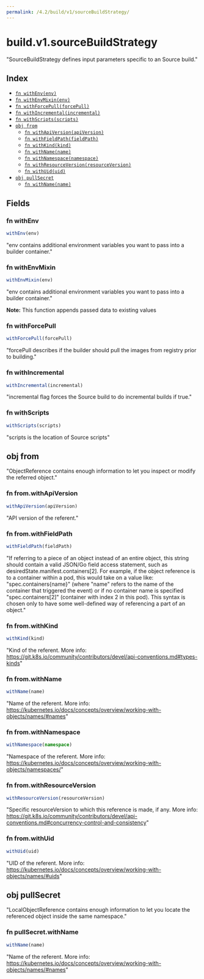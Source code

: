 ```yaml
---
permalink: /4.2/build/v1/sourceBuildStrategy/
---
```


# build.v1.sourceBuildStrategy

"SourceBuildStrategy defines input parameters specific to an Source build."

## Index

* [`fn withEnv(env)`](#fn-withenv)
* [`fn withEnvMixin(env)`](#fn-withenvmixin)
* [`fn withForcePull(forcePull)`](#fn-withforcepull)
* [`fn withIncremental(incremental)`](#fn-withincremental)
* [`fn withScripts(scripts)`](#fn-withscripts)
* [`obj from`](#obj-from)
  * [`fn withApiVersion(apiVersion)`](#fn-fromwithapiversion)
  * [`fn withFieldPath(fieldPath)`](#fn-fromwithfieldpath)
  * [`fn withKind(kind)`](#fn-fromwithkind)
  * [`fn withName(name)`](#fn-fromwithname)
  * [`fn withNamespace(namespace)`](#fn-fromwithnamespace)
  * [`fn withResourceVersion(resourceVersion)`](#fn-fromwithresourceversion)
  * [`fn withUid(uid)`](#fn-fromwithuid)
* [`obj pullSecret`](#obj-pullsecret)
  * [`fn withName(name)`](#fn-pullsecretwithname)

## Fields

### fn withEnv

```ts
withEnv(env)
```

"env contains additional environment variables you want to pass into a builder container."

### fn withEnvMixin

```ts
withEnvMixin(env)
```

"env contains additional environment variables you want to pass into a builder container."

**Note:** This function appends passed data to existing values

### fn withForcePull

```ts
withForcePull(forcePull)
```

"forcePull describes if the builder should pull the images from registry prior to building."

### fn withIncremental

```ts
withIncremental(incremental)
```

"incremental flag forces the Source build to do incremental builds if true."

### fn withScripts

```ts
withScripts(scripts)
```

"scripts is the location of Source scripts"

## obj from

"ObjectReference contains enough information to let you inspect or modify the referred object."

### fn from.withApiVersion

```ts
withApiVersion(apiVersion)
```

"API version of the referent."

### fn from.withFieldPath

```ts
withFieldPath(fieldPath)
```

"If referring to a piece of an object instead of an entire object, this string should contain a valid JSON/Go field access statement, such as desiredState.manifest.containers[2]. For example, if the object reference is to a container within a pod, this would take on a value like: \"spec.containers{name}\" (where \"name\" refers to the name of the container that triggered the event) or if no container name is specified \"spec.containers[2]\" (container with index 2 in this pod). This syntax is chosen only to have some well-defined way of referencing a part of an object."

### fn from.withKind

```ts
withKind(kind)
```

"Kind of the referent. More info: https://git.k8s.io/community/contributors/devel/api-conventions.md#types-kinds"

### fn from.withName

```ts
withName(name)
```

"Name of the referent. More info: https://kubernetes.io/docs/concepts/overview/working-with-objects/names/#names"

### fn from.withNamespace

```ts
withNamespace(namespace)
```

"Namespace of the referent. More info: https://kubernetes.io/docs/concepts/overview/working-with-objects/namespaces/"

### fn from.withResourceVersion

```ts
withResourceVersion(resourceVersion)
```

"Specific resourceVersion to which this reference is made, if any. More info: https://git.k8s.io/community/contributors/devel/api-conventions.md#concurrency-control-and-consistency"

### fn from.withUid

```ts
withUid(uid)
```

"UID of the referent. More info: https://kubernetes.io/docs/concepts/overview/working-with-objects/names/#uids"

## obj pullSecret

"LocalObjectReference contains enough information to let you locate the referenced object inside the same namespace."

### fn pullSecret.withName

```ts
withName(name)
```

"Name of the referent. More info: https://kubernetes.io/docs/concepts/overview/working-with-objects/names/#names"